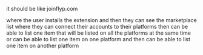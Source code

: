 it should be like joinflyp.com

where the user installs the extension and then they can see the marketplace list
where they can connect their accounts to their platforms then can be able to list one item that will be listed on all the platforms at the same time or can be able to list one item on one platform and then can be able to list one item on another platform


<!-- Implement the platform-specific functions for each marketplace
Add authentication handling
Create UI components for the extension popup
Add error recovery mechanisms
Implement retry logic for failed operations
Create the onboarding page for new installations
Add extension status persistence
Implement automatic reconnection
Add extension update handling
Create a troubleshooting guide
 -->